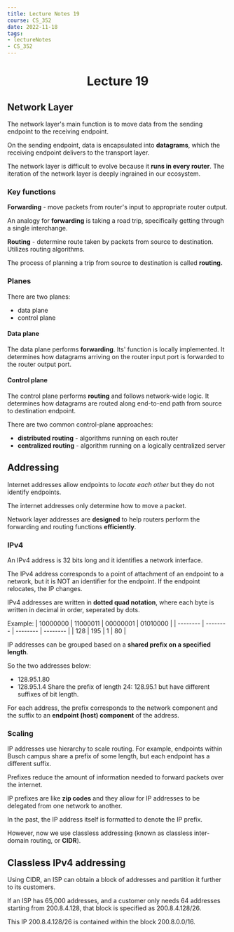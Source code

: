 ```yaml
---
title: Lecture Notes 19
course: CS_352
date: 2022-11-18
tags: 
- lectureNotes
- CS_352
---
```


<center><h1>Lecture 19</h1></center>

## Network Layer
The network layer's main function is to move data from the sending endpoint to the receiving endpoint.

On the sending endpoint, data is encapsulated into **datagrams**, which the receiving endpoint delivers to the transport layer.

The network layer is difficult to evolve because it **runs in every router**. The iteration of the network layer is deeply ingrained in our ecosystem.

### Key functions
**Forwarding** - move packets from router's input to appropriate router output.

An analogy for **forwarding** is taking a road trip, specifically getting through a single interchange.

**Routing** - determine route taken by packets from source to destination. Utilizes routing algorithms.

The process of planning a trip from source to destination is called **routing.**

### Planes
There are two planes:
- data plane
- control plane

#### Data plane
The data plane performs **forwarding**. Its' function is locally implemented. It determines how datagrams arriving on the router input port is forwarded to the router output port.

#### Control plane
The control plane performs **routing** and follows network-wide logic. It determines how datagrams are routed along end-to-end path from source to destination endpoint.

There are two common control-plane approaches:
- **distributed routing** - algorithms running on each router
- **centralized routing** - algorithm running on a logically centralized server

## Addressing
Internet addresses allow endpoints to *locate each other* but they do not identify endpoints.

The internet addresses only determine how to move a packet.

Network layer addresses are **designed** to help routers perform the forwarding and routing functions **efficiently**.

### IPv4
An IPv4 address is 32 bits long and it identifies a network interface. 

The IPv4 address corresponds to a point of attachment of an endpoint to a network, but it is NOT an identifier for the endpoint. If the endpoint relocates, the IP changes.

IPv4 addresses are written in **dotted quad notation**, where each byte is written in decimal in order, seperated by dots.

Example:
| 10000000 | 11000011 | 00000001 | 01010000 |
| -------- | -------- | -------- | -------- |
| 128      | 195      | 1        | 80         |

IP addresses can be grouped based on a **shared prefix on a specified length**.

So the two addresses below:
- 128.95.1.80
- 128.95.1.4
Share the prefix of length 24: $128.95.1$ but have different suffixes of bit length.

For each address, the prefix corresponds to the network component and the suffix to an **endpoint (host) component** of the address.

### Scaling
IP addresses use hierarchy to scale routing. For example, endpoints within Busch campus share a prefix of some length, but each endpoint has a different suffix.

Prefixes reduce the amount of information needed to forward packets over the internet.

IP prefixes are like **zip codes** and they allow for IP addresses to be delegated from one network to another.

In the past, the IP address itself is formatted to denote the IP prefix.

However, now we use classless addressing (known as classless inter-domain routing, or **CIDR**).

## Classless IPv4 addressing
Using CIDR, an ISP can obtain a block of addresses and partition it further to its customers.

If an ISP has 65,000 addresses, and a customer only needs 64 addresses starting from $200.8.4.128$, that block is specified as $200.8.4.128/26$.

This IP $200.8.4.128/26$ is contained within the block $200.8.0.0/16$.
